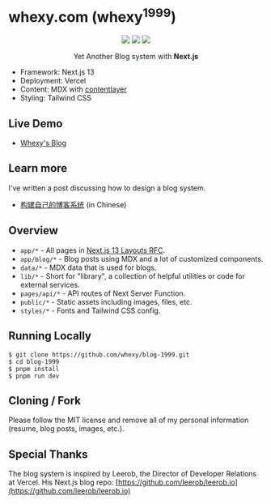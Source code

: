 # whexy.com (whexy<sup>1999</sup>)

<p align="center">
<img src="https://img.shields.io/github/license/whexy/blog-1999?" />
<img src="https://img.shields.io/github/deployments/whexy/blog-1999/production?label=vercel&logo=vercel&logoColor=vercel?" />
<img src="https://img.shields.io/badge/Powered%20by-React-blue" />
</p>

<p align="center">
  Yet Another Blog system with <b>Next.js</b>
</p>

- Framework: Next.js 13
- Deployment: Vercel
- Content: MDX with [contentlayer](https://github.com/contentlayerdev/contentlayer)
- Styling: Tailwind CSS

## Live Demo

- [Whexy's Blog](https://www.whexy.com)

## Learn more

I've written a post discussing how to design a blog system.

- [构建自己的博客系统](https://www.whexy.com/posts/blog-diy) (in Chinese)

## Overview

- `app/*` - All pages in [Next.js 13 Layouts RFC](https://nextjs.org/blog/layouts-rfc).
- `app/blog/*` - Blog posts using MDX and a lot of customized components.
- `data/*` - MDX data that is used for blogs.
- `lib/*` - Short for "library", a collection of helpful utilities or code for external services.
- `pages/api/*` - API routes of Next Server Function.
- `public/*` - Static assets including images, files, etc.
- `styles/*` - Fonts and Tailwind CSS config.

## Running Locally

```shell
$ git clone https://github.com/whexy/blog-1999.git
$ cd blog-1999
$ pnpm install
$ pnpm run dev
```

## Cloning / Fork

Please follow the MIT license and remove all of my personal information (resume, blog posts, images, etc.).

## Special Thanks

The blog system is inspired by Leerob, the Director of Developer Relations at Vercel. His Next.js blog repo: [https://github.com/leerob/leerob.io](https://github.com/leerob/leerob.io)
